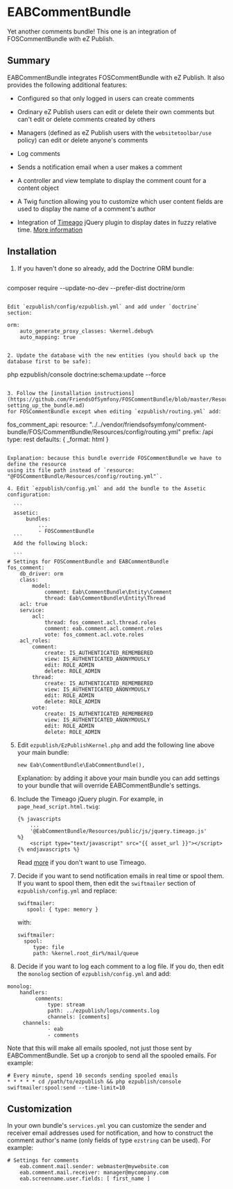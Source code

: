 EABCommentBundle
================

Yet another comments bundle! This one is an integration of FOSCommentBundle with eZ Publish.

Summary
-------

EABCommentBundle integrates FOSCommentBundle with eZ Publish.
It also provides the following additional features:

* Configured so that only logged in users can create comments

* Ordinary eZ Publish users can edit or delete their own comments but can't edit or delete comments created by others

* Managers (defined as eZ Publish users with the `websitetoolbar/use` policy) can edit or delete anyone's comments

* Log comments

* Sends a notification email when a user makes a comment

* A controller and view template to display the comment count for a content object

* A Twig function allowing you to customize which user content fields are used to display the name of a comment's author

* Integration of [Timeago](http://timeago.yarp.com) jQuery plugin to display dates in fuzzy relative time.
  [More information](Resources/doc/Timeago.md)

Installation
------------

1. If you haven't done so already, add the Doctrine ORM bundle:

   ```
  composer require --update-no-dev --prefer-dist doctrine/orm
   ```

   Edit `ezpublish/config/ezpublish.yml` and add under `doctrine` section:

```
    orm:
        auto_generate_proxy_classes: %kernel.debug%
        auto_mapping: true
```

2. Update the database with the new entities (you should back up the database first to be safe):

```
php ezpublish/console doctrine:schema:update --force
```

3. Follow the [installation instructions](https://github.com/FriendsOfSymfony/FOSCommentBundle/blob/master/Resources/doc/1-setting_up_the_bundle.md)
for FOSCommentBundle except when editing `ezpublish/routing.yml` add:

  ```
  fos_comment_api:
      resource: "../../vendor/friendsofsymfony/comment-bundle/FOS/CommentBundle/Resources/config/routing.yml"
      prefix: /api
      type: rest
      defaults: { _format: html }
  ```

Explanation: because this bundle override FOSCommentBundle we have to define the resource
using its file path instead of `resource: "@FOSCommentBundle/Resources/config/routing.yml"`.

4. Edit `ezpublish/config.yml` and add the bundle to the Assetic configuration:

    ```
    assetic:
        bundles:
            ...
            - FOSCommentBundle
    ```
    Add the following block:

    ```
  # Settings for FOSCommentBundle and EABCommentBundle
  fos_comment:
      db_driver: orm
      class:
          model:
              comment: Eab\CommentBundle\Entity\Comment
              thread: Eab\CommentBundle\Entity\Thread
      acl: true
      service:
          acl:
              thread: fos_comment.acl.thread.roles
              comment: eab.comment.acl.comment.roles
              vote: fos_comment.acl.vote.roles
      acl_roles:
          comment:
              create: IS_AUTHENTICATED_REMEMBERED
              view: IS_AUTHENTICATED_ANONYMOUSLY
              edit: ROLE_ADMIN
              delete: ROLE_ADMIN
          thread:
              create: IS_AUTHENTICATED_REMEMBERED
              view: IS_AUTHENTICATED_ANONYMOUSLY
              edit: ROLE_ADMIN
              delete: ROLE_ADMIN
          vote:
              create: IS_AUTHENTICATED_REMEMBERED
              view: IS_AUTHENTICATED_ANONYMOUSLY
              edit: ROLE_ADMIN
              delete: ROLE_ADMIN
  ```

5. Edit `ezpublish/EzPublishKernel.php` and add the following line above your main bundle:

   ```
   new Eab\CommentBundle\EabCommentBundle(),
   ```

   Explanation: by adding it above your main bundle you can add settings to your
   bundle that will override EABCommentBundle's settings.

6. Include the Timeago jQuery plugin. For example, in `page_head_script.html.twig`:

    ```
    {% javascripts
        ...
        '@EabCommentBundle/Resources/public/js/jquery.timeago.js'
    %}
        <script type="text/javascript" src="{{ asset_url }}"></script>
    {% endjavascripts %}
    ```

   Read [more](Resources/doc/Timeago.md) if you don't want to use Timeago.

7. Decide if you want to send notification emails in real time or spool them.
   If you want to spool them, then edit the `swiftmailer` section of `ezpublish/config.yml` and replace:

   ```
   swiftmailer:
      spool: { type: memory }
   ```

   with:

   ```
   swiftmailer:
     spool:
        type: file
        path: %kernel.root_dir%/mail/queue
   ```

8. Decide if you want to log each comment to a log file. If you do, then edit the `monolog` section of
`ezpublish/config.yml` and add:

  ```
  monolog:
      handlers:
           comments:
               type: stream
               path: ../ezpublish/logs/comments.log
               channels: [comments]
       channels:
               - eab
               - comments
  ```

  Note that this will make all emails spooled, not just those sent by EABCommentBundle.
  Set up a cronjob to send all the spooled emails. For example:

  ```
  # Every minute, spend 10 seconds sending spooled emails
  * * * * * cd /path/to/ezpublish && php ezpublish/console swiftmailer:spool:send --time-limit=10
  ```

Customization
-------------

In your own bundle's `services.yml` you can customize the sender and receiver email addresses used for
notification, and how to construct the comment author's name (only fields of type `ezstring` can be used).
For example:

```
# Settings for comments
    eab.comment.mail.sender: webmaster@mywebsite.com
    eab.comment.mail.receiver: manager@mycompany.com
    eab.screenname.user.fields: [ first_name ]
```

